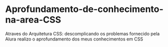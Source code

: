 # Aprofundamento-de-conhecimento-na-area-CSS

Atraves do Arquitetura CSS: descomplicando os problemas fornecido pela Alura realizo o aprofundamento dos meus conhecimentos em CSS


